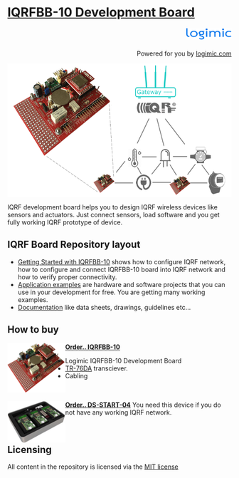 
# [IQRFBB-10 Development Board](http://logimic.com/iqrfboard)

<img src="files/images/logimicLogo.png"  height="25" align="right">
<br>
<br>
<p align="right">Powered for you by <a href="http://www.logimic.com" align="right">logimic.com</a></p>

<center><img src="files/images/iqrfboardSystem.png" height="300" align="center"></center>

IQRF development board helps you to design IQRF wireless devices like sensors and actuators. Just connect sensors, load software and you get fully working IQRF prototype of device.

## IQRF Board Repository layout

* [Getting Started with IQRFBB-10](https://github.com/logimic/iqrfboard/wiki) shows how to configure IQRF network, how to configure and connect IQRFBB-10 board into IQRF network and how to verify proper connectivity.
* [Application examples](https://github.com/logimic/iqrfboard/tree/master/examples) are  hardware and software projects that you can use in your development for free. You are getting many working examples.
* [Documentation](https://github.com/logimic/iqrfboard/wiki/Getting-Started-with-IQRFBB-10#iqrfbb-10-documentation) like data sheets, drawings, guidelines etc...

## How to buy

<img src="files/images/iqrfboard.png" width="130" align="left">

**[Order.. IQRFBB-10](http://logimic.com/iqrfboard/index.html#form1-8)**
* Logimic IQRFBB-10 Development Board
* [TR-76DA](https://eshop.iqrf.org/products/detail/TR-76DA) transciever.
* Cabling
<br><br><br>

<img src="files/images/ds-start-04-case.jpg" width="130" align="left">

**[Order.. DS-START-04](https://iqrf.org/products/ds-start-04)**
You need this device if you do not have any working IQRF network.
<br><br><br>

## Licensing

All content in the repository is licensed via the [MIT license](https://opensource.org/licenses/MIT)
